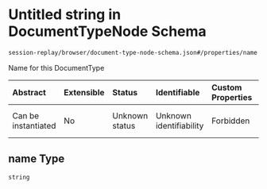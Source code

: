 # Untitled string in DocumentTypeNode Schema

```txt
session-replay/browser/document-type-node-schema.json#/properties/name
```

Name for this DocumentType

| Abstract            | Extensible | Status         | Identifiable            | Custom Properties | Additional Properties | Access Restrictions | Defined In                                                                                                              |
| :------------------ | :--------- | :------------- | :---------------------- | :---------------- | :-------------------- | :------------------ | :---------------------------------------------------------------------------------------------------------------------- |
| Can be instantiated | No         | Unknown status | Unknown identifiability | Forbidden         | Allowed               | none                | [document-type-node-schema.json\*](../out/session-replay/browser/document-type-node-schema.json "open original schema") |

## name Type

`string`
